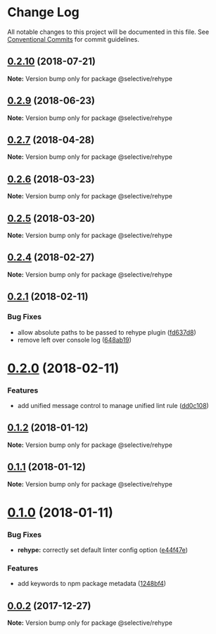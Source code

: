 # Change Log

All notable changes to this project will be documented in this file.
See [Conventional Commits](https://conventionalcommits.org) for commit guidelines.

<a name="0.2.10"></a>
## [0.2.10](https://github.com/ChristianMurphy/selective/compare/v0.2.9...v0.2.10) (2018-07-21)




**Note:** Version bump only for package @selective/rehype

<a name="0.2.9"></a>
## [0.2.9](https://github.com/ChristianMurphy/selective/compare/v0.2.8...v0.2.9) (2018-06-23)




**Note:** Version bump only for package @selective/rehype

<a name="0.2.7"></a>
## [0.2.7](https://github.com/ChristianMurphy/selective/compare/v0.2.6...v0.2.7) (2018-04-28)




**Note:** Version bump only for package @selective/rehype

<a name="0.2.6"></a>
## [0.2.6](https://github.com/ChristianMurphy/selective/compare/v0.2.5...v0.2.6) (2018-03-23)




**Note:** Version bump only for package @selective/rehype

<a name="0.2.5"></a>
## [0.2.5](https://github.com/ChristianMurphy/selective/compare/v0.2.4...v0.2.5) (2018-03-20)




**Note:** Version bump only for package @selective/rehype

<a name="0.2.4"></a>
## [0.2.4](https://github.com/ChristianMurphy/selective/compare/v0.2.3...v0.2.4) (2018-02-27)




**Note:** Version bump only for package @selective/rehype

<a name="0.2.1"></a>
## [0.2.1](https://github.com/ChristianMurphy/selective/compare/v0.2.0...v0.2.1) (2018-02-11)


### Bug Fixes

* allow absolute paths to be passed to rehype plugin ([fd637d8](https://github.com/ChristianMurphy/selective/commit/fd637d8))
* remove left over console log ([648ab19](https://github.com/ChristianMurphy/selective/commit/648ab19))




<a name="0.2.0"></a>

# [0.2.0](https://github.com/ChristianMurphy/selective/compare/v0.1.2...v0.2.0) (2018-02-11)

### Features

* add unified message control to manage unified lint rule ([dd0c108](https://github.com/ChristianMurphy/selective/commit/dd0c108))

<a name="0.1.2"></a>

## [0.1.2](https://github.com/ChristianMurphy/selective/compare/v0.1.1...v0.1.2) (2018-01-12)

**Note:** Version bump only for package @selective/rehype

<a name="0.1.1"></a>

## [0.1.1](https://github.com/ChristianMurphy/selective/compare/v0.1.0...v0.1.1) (2018-01-12)

**Note:** Version bump only for package @selective/rehype

<a name="0.1.0"></a>

# [0.1.0](https://github.com/ChristianMurphy/selective/compare/v0.0.2...v0.1.0) (2018-01-11)

### Bug Fixes

* **rehype:** correctly set default linter config option ([e44f47e](https://github.com/ChristianMurphy/selective/commit/e44f47e))

### Features

* add keywords to npm package metadata ([1248bf4](https://github.com/ChristianMurphy/selective/commit/1248bf4))

<a name="0.0.2"></a>

## [0.0.2](https://github.com/ChristianMurphy/selective/compare/v0.0.1...v0.0.2) (2017-12-27)

**Note:** Version bump only for package @selective/rehype
